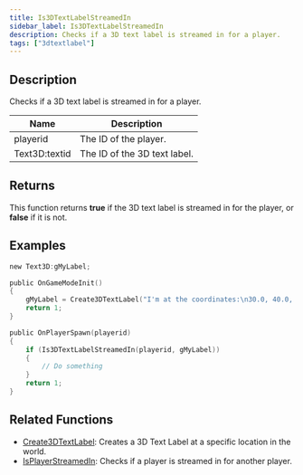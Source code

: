```yaml
---
title: Is3DTextLabelStreamedIn
sidebar_label: Is3DTextLabelStreamedIn
description: Checks if a 3D text label is streamed in for a player.
tags: ["3dtextlabel"]
---
```


<VersionWarn version='omp v1.1.0.2612' />

## Description

Checks if a 3D text label is streamed in for a player.

| Name          | Description                  |
| ------------- | ---------------------------- |
| playerid      | The ID of the player.        |
| Text3D:textid | The ID of the 3D text label. |

## Returns

This function returns **true** if the 3D text label is streamed in for the player, or **false** if it is not.

## Examples

```c
new Text3D:gMyLabel;

public OnGameModeInit()
{
    gMyLabel = Create3DTextLabel("I'm at the coordinates:\n30.0, 40.0, 50.0", 0x008080FF, 30.0, 40.0, 50.0, 40.0, 0, false);
    return 1;
}

public OnPlayerSpawn(playerid)
{
    if (Is3DTextLabelStreamedIn(playerid, gMyLabel))
    {
        // Do something
    }
    return 1;
}
```

## Related Functions

- [Create3DTextLabel](Create3DTextLabel): Creates a 3D Text Label at a specific location in the world.
- [IsPlayerStreamedIn](IsPlayerStreamedIn): Checks if a player is streamed in for another player.
